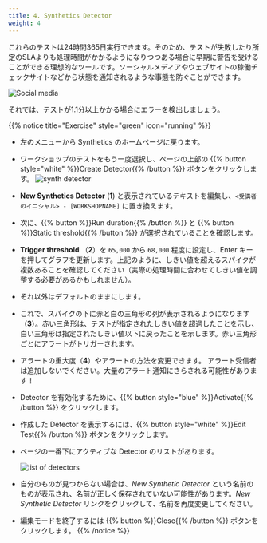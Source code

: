 ```yaml
---
title: 4. Synthetics Detector
weight: 4
---
```


これらのテストは24時間365日実行できます。そのため、テストが失敗したり所定のSLAよりも処理時間がかかるようになりつつある場合に早期に警告を受けることができる理想的なツールです。ソーシャルメディアやウェブサイトの稼働チェックサイトなどから状態を通知されるような事態を防ぐことができます。

![Social media](../images/social-media-post.png)

それでは、テストが1.1分以上かかる場合にエラーを検出しましょう。

{{% notice title="Exercise" style="green" icon="running" %}}

* 左のメニューから Synthetics のホームページに戻ります。
* ワークショップのテストをもう一度選択し、ページの上部の {{% button style="white" %}}Create Detector{{% /button %}} ボタンをクリックします。
  ![synth detector](../images/synth-detector.png)
* **New Synthetics Detector** (**1**) と表示されているテキストを編集し、`<受講者のイニシャル> - [WORKSHOPNAME]` に置き換えます。
* 次に、{{% button %}}Run duration{{% /button %}} と {{% button %}}Static threshold{{% /button %}} が選択されていることを確認します。
* **Trigger threshold** （**2**）を `65,000` から `68,000` 程度に設定し、Enter キーを押してグラフを更新します。上記のように、しきい値を超えるスパイクが複数あることを確認してください（実際の処理時間に合わせてしきい値を調整する必要があるかもしれません）。
* それ以外はデフォルトのままにします。
* これで、スパイクの下に赤と白の三角形の列が表示されるようになります（**3**）。赤い三角形は、テストが指定されたしきい値を超過したことを示し、白い三角形は指定されたしきい値以下に戻ったことを示します。赤い三角形ごとにアラートがトリガーされます。
* アラートの重大度（**4**）やアラートの方法を変更できます。 アラート受信者は追加しないでください。大量のアラート通知にさらされる可能性があります！
* Detector を有効化するために、{{% button style="blue" %}}Activate{{% /button %}} をクリックします。
* 作成した Detector を表示するには、{{% button style="white" %}}Edit Test{{% /button %}} ボタンをクリックします。
* ページの一番下にアクティブな Detector のリストがあります。

  ![list of detectors](../images/detector-list.png)

* 自分のものが見つからない場合は、*New Synthetic Detector* という名前のものが表示され、名前が正しく保存されていない可能性があります。*New Synthetic Detector* リンクをクリックして、名前を再度変更してください。
* 編集モードを終了するには {{% button %}}Close{{% /button %}} ボタンをクリックします。
{{% /notice %}}
